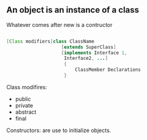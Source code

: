 ## An object is an instance of a class

Whatever comes after new is a contructor

```java

[Class modifiers]class ClassName
                    [extends SuperClass]
                    [implements Interface 1,
                     Interface2, ...]
                     {
                         ClassMember Declarations
                     }

```                    
Class modifires:

- public
- private 
- abstract
- final

Constructors: are use to initialize objects.
